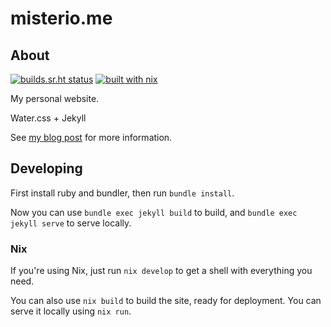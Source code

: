 # misterio.me

## About
[![builds.sr.ht status](https://builds.sr.ht/~misterio/misterio.me.svg)](https://builds.sr.ht/~misterio/misterio.me?)
[![built with nix](https://img.shields.io/static/v1?logo=nixos&logoColor=white&label=&message=Built%20with%20Nix&color=41439a)](https://builtwithnix.org)

My personal website.

Water.css + Jekyll

See [my blog post](https://misterio.me/2021/06/08/hello-world.html) for more information.

## Developing

First install ruby and bundler, then run `bundle install`.

Now you can use `bundle exec jekyll build` to build, and `bundle exec jekyll serve` to serve locally.

### Nix

If you're using Nix, just run `nix develop` to get a shell with everything you need.

You can also use `nix build` to build the site, ready for deployment. You can serve it locally using `nix run`.
